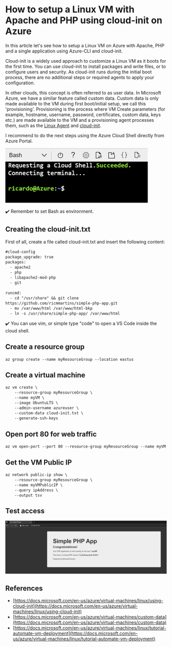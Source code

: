 # How to setup a Linux VM with Apache and PHP using cloud-init on Azure

In this article let's see how to setup a Linux VM on Azure with Apache, PHP and a single application using Azure-CLI and cloud-init.

Cloud-init is a widely used approach to customize a Linux VM as it boots for the first time. You can use cloud-init to install packages and write files, or to configure users and security. As cloud-init runs during the initial boot process, there are no additional steps or required agents to apply your configuration.

In other clouds, this concept is often referred to as user data. In Microsoft Azure, we have a similar feature called custom data. Custom data is only made available to the VM during first boot/initial setup, we call this 'provisioning'. Provisioning is the process where VM Create parameters (for example, hostname, username, password, certificates, custom data, keys etc.) are made available to the VM and a provisioning agent processes them, such as the [Linux Agent](https://docs.microsoft.com/en-us/azure/virtual-machines/extensions/agent-linux) and [cloud-init](https://cloudinit.readthedocs.io/).

I recommend to do the next steps using the Azure Cloud Shell directly from Azure Portal. 

![cloud-shell.png](/cloud-shell.png)

✔️ Remember to set Bash as environment.

## Creating the cloud-init.txt

First of all, create a file called cloud-init.txt and insert the following content:

```
#cloud-config
package_upgrade: true
packages:
  - apache2
  - php
  - libapache2-mod-php
  - git

runcmd:
  - cd "/usr/share" && git clone https://github.com/ricmmartins/simple-php-app.git
  - mv /var/www/html /var/www/html-bkp
  - ln -s /usr/share/simple-php-app/ /var/www/html
```

✔️ You can use vim, or simple type "code" to open a VS Code inside the cloud shell.

## Create a resource group

```
az group create --name myResourceGroup --location eastus
```

## Create a virtual machine

```
az vm create \
    --resource-group myResourceGroup \
    --name myVM \
    --image UbuntuLTS \
    --admin-username azureuser \
    --custom-data cloud-init.txt \
    --generate-ssh-keys
```

## Open port 80 for web traffic

```
az vm open-port --port 80 --resource-group myResourceGroup --name myVM
```

## Get the VM Public IP

```
az network public-ip show \
    --resource-group myResourceGroup \
    --name myVMPublicIP \
    --query ipAddress \
    --output tsv
 ```
 
## Test access 

![access.png](/access.png)

## References

-  [https://docs.microsoft.com/en-us/azure/virtual-machines/linux/using-cloud-init](https://docs.microsoft.com/en-us/azure/virtual-machines/linux/using-cloud-init)
-  [https://docs.microsoft.com/en-us/azure/virtual-machines/custom-data](https://docs.microsoft.com/en-us/azure/virtual-machines/custom-data)
-  [https://docs.microsoft.com/en-us/azure/virtual-machines/linux/tutorial-automate-vm-deployment](https://docs.microsoft.com/en-us/azure/virtual-machines/linux/tutorial-automate-vm-deployment)
